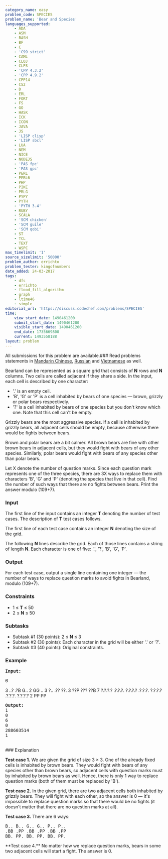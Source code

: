 ```yaml
---
category_name: easy
problem_code: SPECIES
problem_name: 'Bear and Species'
languages_supported:
    - ADA
    - ASM
    - BASH
    - BF
    - C
    - 'C99 strict'
    - CAML
    - CLOJ
    - CLPS
    - 'CPP 4.3.2'
    - 'CPP 4.9.2'
    - CPP14
    - CS2
    - D
    - ERL
    - FORT
    - FS
    - GO
    - HASK
    - ICK
    - ICON
    - JAVA
    - JS
    - 'LISP clisp'
    - 'LISP sbcl'
    - LUA
    - NEM
    - NICE
    - NODEJS
    - 'PAS fpc'
    - 'PAS gpc'
    - PERL
    - PERL6
    - PHP
    - PIKE
    - PRLG
    - PYPY
    - PYTH
    - 'PYTH 3.4'
    - RUBY
    - SCALA
    - 'SCM chicken'
    - 'SCM guile'
    - 'SCM qobi'
    - ST
    - TCL
    - TEXT
    - WSPC
max_timelimit: '1'
source_sizelimit: '50000'
problem_author: errichto
problem_tester: kingofnumbers
date_added: 24-03-2017
tags:
    - dfs
    - errichto
    - flood_fill_algorithm
    - graph
    - ltime46
    - simple
editorial_url: 'https://discuss.codechef.com/problems/SPECIES'
time:
    view_start_date: 1490461200
    submit_start_date: 1490461200
    visible_start_date: 1490461200
    end_date: 1735669800
    current: 1493558188
layout: problem
---
```

All submissions for this problem are available.###  Read problems statements in [Mandarin Chinese](http://www.codechef.com/download/translated/LTIME46/mandarin/SPECIES.pdf), [Russian](http://www.codechef.com/download/translated/LTIME46/russian/SPECIES.pdf) and [Vietnamese](http://www.codechef.com/download/translated/LTIME46/vietnamese/SPECIES.pdf) as well.

Bearland can be represented as a square grid that consists of **N** rows and **N** columns. Two cells are called adjacent if they share a side. In the input, each cell is described by one character:

- '.' is an empty cell.
- 'B', 'G' or 'P' is a cell inhabited by bears of one species — brown, grizzly or polar bears respectively.
- '?' is a cell inhabited by bears of one species but you don't know which one. Note that this cell can't be empty.

Grizzly bears are the most aggressive species. If a cell is inhabited by grizzly bears, all adjacent cells should be empty, because otherwise there would be fights between bears.

Brown and polar bears are a bit calmer. All brown bears are fine with other brown bears in adjacent cells, but they would fight with bears of any other species. Similarly, polar bears would fight with bears of any species other than polar bears.

Let X denote the number of question marks. Since each question mark represents one of the three species, there are 3X ways to replace them with characters 'B', 'G' and 'P' (denoting the species that live in that cell). Find the number of such ways that there are no fights between bears. Print the answer modulo (109+7).

### Input

The first line of the input contains an integer **T** denoting the number of test cases. The description of **T** test cases follows.

The first line of each test case contains an integer **N** denoting the size of the grid.

The following **N** lines describe the grid. Each of those lines contains a string of length **N**. Each character is one of five: '.', '?', 'B', 'G', 'P'.

### Output

For each test case, output a single line containing one integer — the number of ways to replace question marks to avoid fights in Bearland, modulo (109+7).

### Constraints

- 1 ≤ **T** ≤ 50
- 2 ≤ **N** ≤ 50

### Subtasks

- Subtask #1 (30 points): 2 ≤ **N** ≤ 3
- Subtask #2 (30 points): Each character in the grid will be either '.' or '?'.
- Subtask #3 (40 points): Original constraints.

### Example

<pre><b>Input:</b>
</pre>6
3
..?
.?B
G..
2
GG
..
3
?..
.??
??.
3
??P
???
??B
7
?.?.?.?
.?.?.?.
?.?.?.?
.?.?.?.
?.?.?.?
.?.?.?.
?.?.?.?
2
PP
PP
<pre>
<b>Output:</b>
1
0
6
0
288603514
1

</pre>### Explanation
**Test case 1.** We are given the grid of size 3 × 3. One of the already fixed cells is inhabited by brown bears. They would fight with bears of any species other than brown bears, so adjacent cells with question marks must by inhabited by brown bears as well. Hence, there is only 1 way to replace question marks (both of them must be replaced by 'B').

**Test case 2.** In the given grid, there are two adjacent cells both inhabited by grizzly bears. They will fight with each other, so the answer is 0 — it's impossible to replace question marks so that there would be no fights (it doesn't matter that there are no question marks at all).

**Test case 3.** There are 6 ways:

<pre>B.. B.. G.. G.. P.. P..
.BB .PP .BB .PP .BB .PP
BB. PP. BB. PP. BB. PP.
</pre>**Test case 4.** No matter how we replace question marks, bears in some two adjacent cells will start a fight. The answer is 0.
